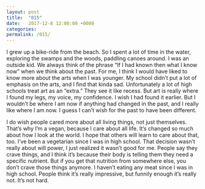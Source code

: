 ```yaml
---
layout: post
title:  "015"
date:   2017-12-8 12:00:00 +0000
categories: 
permalink: /015/
---
```


I grew up a bike-ride from the beach. So I spent a lot of time in the water, exploring the swamps and the woods, paddling canoes around. I was an outside kid.  We always think of the phrase “If I had known then what I know now” when we think about the past. For me, I think I would have liked to know more about the arts when I was younger. My school didn’t put a lot of emphasis on the arts, and I find that kinda sad. Unfortunately a lot of high schools treat art as an “extra.” They see it like recess. But art is really where I found my legs, my voice, my confidence. I wish I had found it earlier. But I wouldn’t be where I am now if anything had changed in the past, and I really like where I am now. I guess I can’t wish for the past to have been different.

I do wish people cared more about all living things, not just themselves. That’s why I’m a vegan, because I care about all life. It’s changed so much about how I look at the world. I hope that others will learn to care about that, too. I’ve been a vegetarian since I was in high school. That decision wasn’t really about will power, I just realized it wasn’t good for me. People say they crave things, and I think it’s because their body is telling them they need a specific nutrient. But if you get that nutrition from somewhere else, you don’t crave those things anymore. I haven’t eating any meat since I was in high school. People think it’s really impressive, but funnily enough it’s really not. It’s not hard.